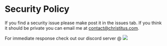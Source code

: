 # Security Policy

If you find a security issue please make post it in the issues tab. If you think it should be private you can email me at contact@christitus.com. 

For immediate response check out our discord server @ [![](https://dcbadge.limes.pink/api/server/https://discord.gg/RUbZUZyByQ?theme=default-inverted&style=for-the-badge)](https://discord.gg/RUbZUZyByQ)
